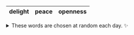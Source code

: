 <!-- word_basket start -->
| delight | peace | openness |
| :-----: | :---: | :------: |

<details>
  <summary>These words are chosen at random each day. ✨</summary>
  Take a look inside this repo to see how that works.
</details>
<!-- word_basket end -->
